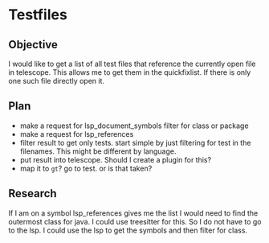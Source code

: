 # Testfiles

## Objective

I would like to get a list of all test files that reference the currently open
file in telescope. This allows me to get them in the quickfixlist. If there is
only one such file directly open it.

## Plan

* make a request for lsp_document_symbols filter for class or package
* make a request for lsp_references
* filter result to get only tests. start simple by just filtering for test in
  the filenames. This might be different by language.
* put result into telescope. Should I create a plugin for this?
* map it to `gt`? go to test. or is that taken?

## Research

If I am on a symbol lsp_references gives me the list
I would need to find the outermost class for java. I could use treesitter for
this. So I do not have to go to the lsp. I could use the lsp to get the symbols
and then filter for class.
